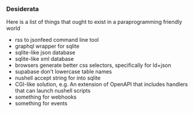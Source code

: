 ### Desiderata

Here is a list of things that ought to exist in a paraprogramming friendly world

* rss to jsonfeed command line tool
* graphql wrapper for sqlite
* sqlite-like json database
* sqlite-like xml database
* browsers generate better css selectors, specifically for ld+json
* supabase don't lowercase table names
* nushell accept string for into sqlite
* CGI-like solution, e.g. An extension of OpenAPI that includes handlers that can launch nushell scripts
* something for webhooks
* something for events
